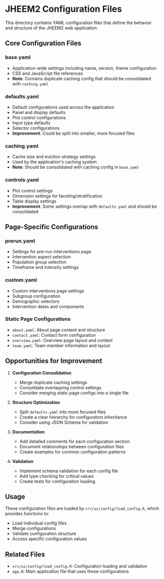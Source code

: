 # JHEEM2 Configuration Files

This directory contains YAML configuration files that define the behavior and structure of the JHEEM2 web application.

## Core Configuration Files

### base.yaml
- Application-wide settings including name, version, theme configuration
- CSS and JavaScript file references
- **Note**: Contains duplicate caching config that should be consolidated with `caching.yaml`

### defaults.yaml
- Default configurations used across the application
- Panel and display defaults
- Plot control configurations
- Input type defaults
- Selector configurations
- **Improvement**: Could be split into smaller, more focused files

### caching.yaml
- Cache size and eviction strategy settings
- Used by the application's caching system
- **Note**: Should be consolidated with caching config in `base.yaml`

### controls.yaml
- Plot control settings
- Dimension settings for faceting/stratification
- Table display settings
- **Improvement**: Some settings overlap with `defaults.yaml` and should be consolidated

## Page-Specific Configurations

### prerun.yaml
- Settings for pre-run interventions page
- Intervention aspect selection
- Population group selection
- Timeframe and intensity settings

### custom.yaml
- Custom interventions page settings
- Subgroup configuration
- Demographic selectors
- Intervention dates and components

### Static Page Configurations
- `about.yaml`: About page content and structure
- `contact.yaml`: Contact form configuration
- `overview.yaml`: Overview page layout and content
- `team.yaml`: Team member information and layout

## Opportunities for Improvement

1. **Configuration Consolidation**
   - Merge duplicate caching settings
   - Consolidate overlapping control settings
   - Consider merging static page configs into a single file

2. **Structure Optimization**
   - Split `defaults.yaml` into more focused files
   - Create a clear hierarchy for configuration inheritance
   - Consider using JSON Schema for validation

3. **Documentation**
   - Add detailed comments for each configuration section
   - Document relationships between configuration files
   - Create examples for common configuration patterns

4. **Validation**
   - Implement schema validation for each config file
   - Add type checking for critical values
   - Create tests for configuration loading

## Usage

These configuration files are loaded by `src/ui/config/load_config.R`, which provides functions to:
- Load individual config files
- Merge configurations
- Validate configuration structure
- Access specific configuration values

## Related Files

- `src/ui/config/load_config.R`: Configuration loading and validation
- `app.R`: Main application file that uses these configurations 